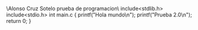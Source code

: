 \\Alonso Cruz Sotelo prueba de programacion\\
include<stdlib.h>
include<stdio.h>
int main.c
{
	printf("Hola mundo\n");
	printf("Prueba 2.0\n");
	return 0;
}
